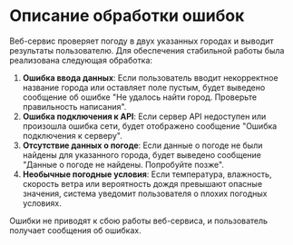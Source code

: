 # Описание обработки ошибок

Веб-сервис проверяет погоду в двух указанных городах и выводит результаты пользователю. Для обеспечения стабильной работы была реализована следующая обработка:

1. **Ошибка ввода данных**: Если пользователь вводит некорректное название города или оставляет поле пустым, будет выведено сообщение об ошибке "Не удалось найти город. Проверьте правильность написания".
2. **Ошибка подключения к API**: Если сервер API недоступен или произошла ошибка сети, будет отображено сообщение "Ошибка подключения к серверу".
3. **Отсутствие данных о погоде**: Если данные о погоде не были найдены для указанного города, будет выведено сообщение "Данные о погоде не найдены. Попробуйте позже".
4. **Необычные погодные условия**: Если температура, влажность, скорость ветра или вероятность дождя превышают опасные значения, система уведомит пользователя о плохих погодных условиях.

Ошибки не приводят к сбою работы веб-сервиса, и пользователь получает сообщения об ошибках.
